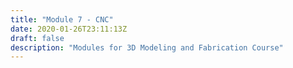 ```yaml
---
title: "Module 7 - CNC"
date: 2020-01-26T23:11:13Z
draft: false
description: "Modules for 3D Modeling and Fabrication Course"
---
```

